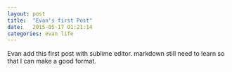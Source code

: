 ```yaml
---
layout: post
title:  "Evan's first Post"
date:   2015-05-17 01:21:14
categories: evan life
---
```


Evan add this first post with sublime editor.
markdown still need to learn so that I can make a good format.